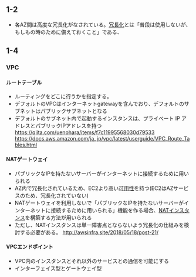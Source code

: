 ## 1-2  
- 各AZ間は高度な冗長化がなされている。[冗長化](https://wa3.i-3-i.info/word1935.html)とは「普段は使用しないが、もしもの時のために備えておくこと」である、

## 1-4  
### VPC
#### ルートテーブル  
- ルーティングをどこに行うかを指定する。
- デフォルトのVPCはインターネットgatewayを含んでおり、デフォルトのサブネットはパブリックサブネットとなる
- デフォルトのサブネット内で起動するインスタンスは、プライベート IP アドレスとパブリックIPアドレスを持つ
https://qiita.com/uenohara/items/f7c11995568030d79533
https://docs.aws.amazon.com/ja_jp/vpc/latest/userguide/VPC_Route_Tables.html

#### NATゲートウェイ  
- パブリックなIPを持たないサーバーがインターネットに接続するために用いられる  
- AZ内で冗長化されているため、EC2より高い[可用性](https://it-trend.jp/words/availability)を持つ(EC2はAZサービスのため、冗長化されていない)
- NATゲートウェイを利用しないで「パブリックなIPを持たないサーバーがインターネットに接続するために用いられる」機能を作る場合、[NATインスタンス](https://qiita.com/predora005/items/81b93d4899bea1b47aca)を構築する方法が用いられる  
- ただし、NATインスタンスは単一障害点とならないよう冗長化の仕組みを検討する必要がある。
http://awsinfra.site/2018/05/18/post-21/  

#### VPCエンドポイント  
- VPC内のインスタンスとそれ以外のサービスとの通信を可能にする  
- インターフェイス型とゲートウェイ型
